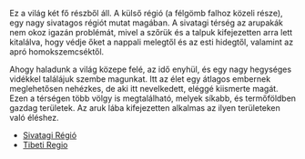 

Ez a világ két fő részből áll. A külső régió (a félgömb falhoz közeli része), egy nagy sivatagos régiót mutat magában. A sivatagi térség az arupakák nem okoz igazán problémát, mivel a szőrük és a talpuk kifejezetten arra lett kitalálva, hogy védje őket a nappali melegtől és az esti hidegtől, valamint az apró homokszemcséktől.

Ahogy haladunk a világ közepe felé, az idő enyhül, és egy nagy hegységes vidékkel találájuk szembe magunkat. Itt az élet egy átlagos embernek meglehetősen nehézkes, de aki itt nevelkedett, eléggé kiismerte magát. Ezen a térségen több völgy is megtalálható, melyek síkabb, és termőföldben gazdag területek. Az aruk lába kifejezetten alkalmas az ilyen területeken való éléshez.

-   [Sivatagi Régió](https://theark.tiddlyhost.com/#Sivatagi%20R%C3%A9gi%C3%B3) 
-   [Tibeti Regio](https://theark.tiddlyhost.com/#Tibeti%20Regio) 